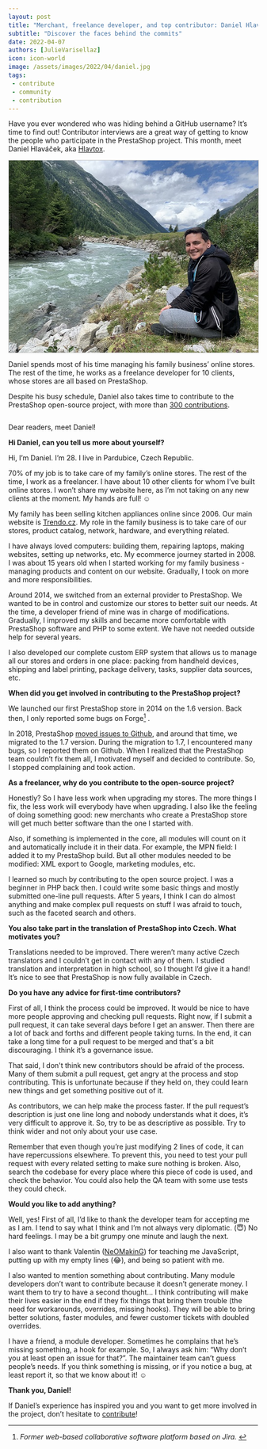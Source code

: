 ```yaml
---
layout: post
title: "Merchant, freelance developer, and top contributor: Daniel Hlaváček’s experience with the PrestaShop project"
subtitle: "Discover the faces behind the commits"
date: 2022-04-07
authors: [JulieVarisellaz]
icon: icon-world
image: /assets/images/2022/04/daniel.jpg
tags:
 - contribute
 - community
 - contribution
---
```

Have you ever wondered who was hiding behind a GitHub username? It’s time to find out! Contributor interviews are a great way of getting to know the people who participate in the PrestaShop project. This month, meet Daniel Hlaváček, aka [Hlavtox](https://github.com/Hlavtox).

<img style="border: 1px solid #CCC; float: left; margin: 0 1em 1em 0;" width="517" height="388" src="/assets/images/2022/04/daniel.jpg">

Daniel spends most of his time managing his family business’ online stores. The rest of the time, he works as a freelance developer for 10 clients, whose stores are all based on PrestaShop.

Despite his busy schedule, Daniel also takes time to contribute to the PrestaShop open-source project, with more than [300 contributions](https://contributors.prestashop.com/). 

<div style="clear:both"></div>

Dear readers, meet Daniel!

**Hi Daniel, can you tell us more about yourself?**

Hi, I’m Daniel. I’m 28. I live in Pardubice, Czech Republic.

70% of my job is to take care of my family’s online stores. The rest of the time, I work as a freelancer. I have about 10 other clients for whom I’ve built online stores. I won’t share my website here, as I’m not taking on any new clients at the moment. My hands are full! :relaxed:

My family has been selling kitchen appliances online since 2006. Our main website is [Trendo.cz](https://www.trendo.cz/). My role in the family business is to take care of our stores, product catalog, network, hardware, and everything related.

I have always loved computers: building them, repairing laptops, making websites, setting up networks, etc. My ecommerce journey started in 2008. I was about 15 years old when I started working for my family business - managing products and content on our website. Gradually, I took on more and more responsibilities.

Around 2014, we switched from an external provider to PrestaShop. We wanted to be in control and customize our stores to better suit our needs. At the time, a developer friend of mine was in charge of modifications. Gradually, I improved my skills and became more comfortable with PrestaShop software and PHP to some extent. We have not needed outside help for several years.

I also developed our complete custom ERP system that allows us to manage all our stores and orders in one place: packing from handheld devices, shipping and label printing, package delivery, tasks, supplier data sources, etc.

**When did you get involved in contributing to the PrestaShop project?** 

We launched our first PrestaShop store in 2014 on the 1.6 version. Back then, I only reported some bugs on Forge[^1] .

In 2018, PrestaShop [moved issues to Github](https://build.prestashop.com/news/moving-issues-to-github/), and around that time, we migrated to the 1.7 version. During the migration to 1.7, I encountered many bugs, so I reported them on Github. When I realized that the PrestaShop team couldn’t fix them all, I motivated myself and decided to contribute. So, I stopped complaining and took action.

[^1]: <em> Former web-based collaborative software platform based on Jira. </em>

**As a freelancer, why do you contribute to the open-source project?**

Honestly? So I have less work when upgrading my stores. The more things I fix, the less work will everybody have when upgrading. I also like the feeling of doing something good: new merchants who create a PrestaShop store will get much better software than the one I started with.

Also, if something is implemented in the core, all modules will count on it and automatically include it in their data. For example, the MPN field: I added it to my PrestaShop build. But all other modules needed to be modified: XML export to Google, marketing modules, etc.

I learned so much by contributing to the open source project. I was a beginner in PHP back then. I could write some basic things and mostly submitted one-line pull requests. After 5 years, I think I can do almost anything and make complex pull requests on stuff I was afraid to touch, such as the faceted search and others.

**You also take part in the translation of PrestaShop into Czech. What motivates you?**

Translations needed to be improved. There weren’t many active Czech translators and I couldn’t get in contact with any of them. I studied translation and interpretation in high school, so I thought I’d give it a hand! It’s nice to see that PrestaShop is now fully available in Czech. 

**Do you have any advice for first-time contributors?**

First of all, I think the process could be improved. It would be nice to have more people approving and checking pull requests. Right now, if I submit a pull request, it can take several days before I get an answer. Then there are a lot of back and forths and different people taking turns. In the end, it can take a long time for a pull request to be merged and that's a bit discouraging. I think it’s a governance issue. 

That said, I don't think new contributors should be afraid of the process. Many of them submit a pull request, get angry at the process and stop contributing. This is unfortunate because if they held on, they could learn new things and get something positive out of it. 

As contributors, we can help make the process faster. If the pull request’s description is just one line long and nobody understands what it does, it’s very difficult to approve it. So, try to be as descriptive as possible. Try to think wider and not only about your use case.

Remember that even though you’re just modifying 2 lines of code, it can have repercussions elsewhere. To prevent this, you need to test your pull request with every related setting to make sure nothing is broken. Also, search the codebase for every place where this piece of code is used, and check the behavior. You could also help the QA team with some use tests they could check.

**Would you like to add anything?**

Well, yes! First of all, I’d like to thank the developer team for accepting me as I am. I tend to say what I think and I’m not always very diplomatic. (:innocent:) No hard feelings. I may be a bit grumpy one minute and laugh the next. 

I also want to thank Valentin ([NeOMakinG](https://github.com/NeOMakinG)) for teaching me JavaScript, putting up with my empty lines (:joy:), and being so patient with me.

I also wanted to mention something about contributing. Many module developers don’t want to contribute because it doesn’t generate money. I want them to try to have a second thought… I think contributing will make their lives easier in the end if they fix things that bring them trouble (the need for workarounds, overrides, missing hooks). They will be able to bring better solutions, faster modules, and fewer customer tickets with doubled overrides.

I have a friend, a module developer. Sometimes he complains that he’s missing something, a hook for example. So, I always ask him: “Why don’t you at least open an issue for that?”. The maintainer team can’t guess people’s needs. If you think something is missing, or if you notice a bug, at least report it, so that we know about it! :relaxed:

**Thank you, Daniel!**

If Daniel’s experience has inspired you and you want to get more involved in the project, don’t hesitate to [contribute](https://github.com/PrestaShop)! 


